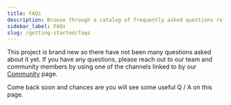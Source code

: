 ```yaml
---
title: FAQs
description: Browse through a catalog of frequently asked questions related to Install Doctor. This page houses questions and answers to anything that repeatedly comes up in any part of our open-source community.
sidebar_label: FAQs
slug: /getting-started/faqs
---
```


This project is brand new so there have not been many questions asked about it yet. If you have any questions, please reach out to our team and community members by using one of the channels linked to by our [Community](https://install.doctor/community) page.

Come back soon and chances are you will see some useful Q / A on this page.
